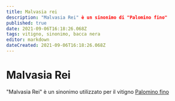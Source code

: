 ```yaml
---
title: Malvasia rei
description: "Malvasia Rei" è un sinonimo di "Palomino fino"
published: true
date: 2021-09-06T16:18:26.068Z
tags: vitigno, sinonimo, bacca nera
editor: markdown
dateCreated: 2021-09-06T16:18:26.068Z
---
```


# Malvasia Rei

"Malvasia Rei" è un sinonimo utilizzato per il vitigno [Palomino fino](/vitigni/bacca-nera/palomino-fino)
